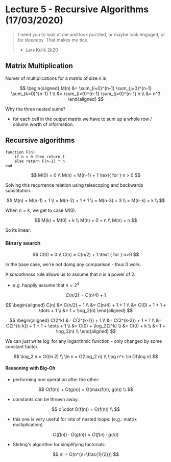 # Lecture 5 - Recursive Algorithms (17/03/2020)

>  I need you to look at me and look puzzled, or maybe look engaged, or be sleeeepy. That makes me tick.
> 
> - Lars Kulik 2k20

## Matrix Multiplication

Numer of multiplications for a matrix of size $n$ is

$$
\begin{aligned}
M(n) &= \sum_{i=0}^{n-1} \sum_{j=0}^{n-1} \sum_{k=0}^{n-1} 1 \\
 &= \sum_{i=0}^{n-1} \sum_{j=0}^{n-1} n \\
 &= n^3
\end{aligned}
$$

Why the three nested sums?

- for each cell in the output matrix we have to sum up a whole row / column worth of information.

## Recursive algorithms

```pseudocode
function F(n)
    if n = 0 then return 1
    else return F(n-1) * n
end
```

$$
M(0) = 0 \\
M(n) = M(n-1) + 1 \text{ for } n > 0
$$

Solving this recurrence relation using telescoping and backwards substitution.

$$
M(n) = M(n-1) + 1 \\
= M(n-2) + 1 + 1 \\
= M(n-3) + 3 \\
= M(n-k) + k \\
$$

When $n=k$, we get to case $M(0)$.

$$
M(k) = M(0) + k \\
M(n) = 0 + n \\
M(n) = n
$$

So its linear.

### Binary search

$$
C(0) = 0 \\
C(n) = C(n/2) + 1 \text { for } n>0
$$

In the base case, we're not doing any comparison - thus $0$ work.

A *smoothness* rule allows us to assume that $n$ is a power of 2.

- e.g. happily assume that $n=2^4$

$$
C(n/2) = C(n/4) + 1
$$

$$
\begin{aligned}
C(n) &= C(n/2) + 1 \\
 &= C(n/4) + 1 + 1 \\
 &= C(0) + 1 + 1 + \dots + 1 \\
 &= 1 + \log_2(n)
\end{aligned}
$$

$$
\begin{aligned}
C(2^k) &= C(2^{k-1}) + 1 \\
 &= C(2^{k-2}) + 1 + 1 \\
 &= C(2^{k-k}) + 1 + 1 + \dots + 1 \\
 &= C(0) + \log_2(2^k) \\
 &= C(0) + k \\
 &= 1 + \log_2(n) \\
\end{aligned}
$$

We can just write $\log$ for any logarithmic function - only changed by some constant factor.

$$
\log_2 n = O(\ln 2) \\
\ln n = O(\log_2 n) \\
\log n^c \in O(\log n)
$$

#### Reasoning with Big-Oh

- performing one operation after the other:

$$
O(f(n)) + O(g(n)) = O(max(f(n), g(n)) \\
$$

- constants can be thrown away:

$$
c \cdot O(f(n)) = O(f(n)) \\
$$

- this one is very useful for lots of nested loops:  (e.g.: matrix multiplication)

$$
O(f(n)) \cdot O(g(n)) = O(f(n) \cdot g(n))
$$

- Stirling's algorithm for simplifying factorials:

$$
n! = O(n^{n+\frac{1}{2}})
$$
